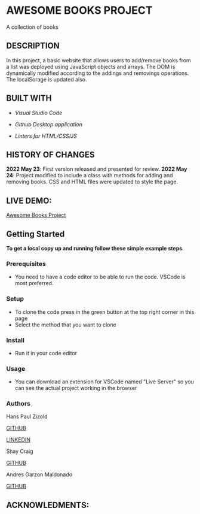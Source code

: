 # AWESOME BOOKS PROJECT
A collection of books

## DESCRIPTION
In this project, a basic website that allows users to add/remove books from a list was deployed using JavaScript objects and arrays.
The DOM is dynamically modified according to the addings and removings operations.
The localSorage is updated also.

## BUILT WITH
- *Visual Studio Code*

- *Github Desktop application*

- *Linters for HTML/CSS/JS*

## HISTORY OF CHANGES
**2022 May 23**: First version released and presented for review.
**2022 May 24**: Project modified to include a class with methods for adding and removing books. CSS and HTML files were updated to style the page.

## LIVE DEMO: 

[Awesome Books Project](https://hanszizold.github.io/Awesome_Books/)

## Getting Started

**To get a local copy up and running follow these simple example steps**.

### Prerequisites

- You need to have a code editor to be able to run the code. VSCode is most preferred.

### Setup

- To clone the code press in the green button at the top right corner in this page
- Select the method that you want to clone

### Install

- Run it in your code editor

### Usage

- You can download an extension for VSCode named "Live Server" so you can see the actual project working in the browser

### Authors

Hans Paul Zizold
    
  [GITHUB](https://github.com/HansZizold)

  [LINKEDIN](https://www.linkedin.com/in/hans-paul-zizold-37129037/)

Shay Craig
    
  [GITHUB](https://github.com/craigs40)

Andres Garzon Maldonado
    
  [GITHUB](https://github.com/andgarzonmal)

## ACKNOWLEDMENTS: 
